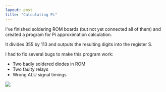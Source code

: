 ```yaml
---
layout: post
title: "Calculating Pi"
---
```



I've finished soldering ROM boards (but not yet connected all of them)
and created a program for Pi approximation calculation.

It divides 355 by 113 and outputs the resulting digits into the register S.

I had to fix several bugs to make this program work:
* Two badly soldered diodes in ROM
* Two faulty relays
* Wrong ALU signal timings

[![](https://img.youtube.com/vi/bOOCfx2EN10/0.jpg)](https://www.youtube.com/watch?v=bOOCfx2EN10)

